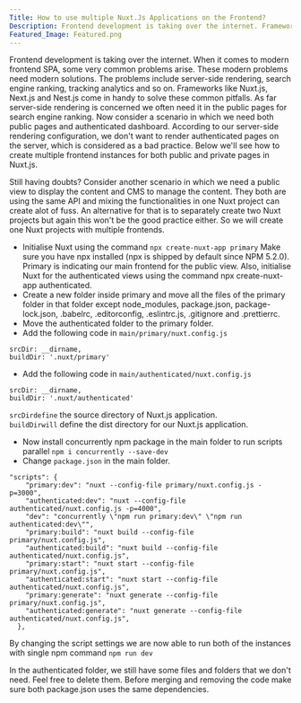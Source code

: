 ```yaml
---
Title: How to use multiple Nuxt.Js Applications on the Frontend?
Description: Frontend development is taking over the internet. Frameworks like Nuxt &amp; Vue come in handy to solve these common pitfalls of SPA,SSR, SEO Multiple Frontends
Featured_Image: Featured.png
---
```


Frontend development is taking over the internet. When it comes to modern frontend SPA, some very common problems arise. These modern problems need modern solutions. The problems include server-side rendering, search engine ranking, tracking analytics and so on. Frameworks like Nuxt.js, Next.js and Nest.js come in handy to solve these common pitfalls. As far server-side rendering is concerned we often need it in the public pages for search engine ranking. Now consider a scenario in which we need both public pages and authenticated dashboard. According to our server-side rendering configuration, we don't want to render authenticated pages on the server, which is considered as a bad practice. Below we'll see how to create multiple frontend instances for both public and private pages in Nuxt.js.

Still having doubts? Consider another scenario in which we need a public view to display the content and CMS to manage the content. They both are using the same API and mixing the functionalities in one Nuxt project can create alot of fuss. An alternative for that is to separately create two Nuxt projects but again this won't be the good practice either. So we will create one Nuxt projects with multiple frontends.

- Initialise Nuxt using the command `npx create-nuxt-app primary` Make sure you have npx installed (npx is shipped by default since NPM 5.2.0). Primary is indicating our main frontend for the public view. Also, initialise Nuxt for the authenticated views using the command npx create-nuxt-app authenticated.
- Create a new folder inside primary and move all the files of the primary folder in that folder except node_modules, package.json, package-lock.json, .babelrc, .editorconfig, .eslintrc.js, .gitignore and .prettierrc.
- Move the authenticated folder to the primary folder.
- Add the following code in `main/primary/nuxt.config.js`

```js[primary/nuxt.config.js]
srcDir: __dirname,
buildDir: '.nuxt/primary'
```

- Add the following code in `main/authenticated/nuxt.config.js`

```js[authenticated/nuxt.config.js]
srcDir: __dirname,
buildDir: '.nuxt/authenticated'
```

`srcDirdefine` the source directory of Nuxt.js application.  
`buildDirwill` define the dist directory for our Nuxt.js application.

- Now install concurrently npm package in the main folder to run scripts parallel `npm i concurrently --save-dev`
- Change `package.json` in the main folder.

```json[package.json]
"scripts": {
    "primary:dev": "nuxt --config-file primary/nuxt.config.js -p=3000",
    "authenticated:dev": "nuxt --config-file authenticated/nuxt.config.js -p=4000",
    "dev": "concurrently \"npm run primary:dev\" \"npm run authenticated:dev\"",
    "primary:build": "nuxt build --config-file primary/nuxt.config.js",
    "authenticated:build": "nuxt build --config-file authenticated/nuxt.config.js",
    "primary:start": "nuxt start --config-file primary/nuxt.config.js",
    "authenticated:start": "nuxt start --config-file authenticated/nuxt.config.js",
    "primary:generate": "nuxt generate --config-file primary/nuxt.config.js",
    "authenticated:generate": "nuxt generate --config-file authenticated/nuxt.config.js",
  },
```

By changing the script settings we are now able to run both of the instances with single npm command `npm run dev`

<v-img src="/how-to-use-multiple-nuxtjs-applications-on-the-frontend/images/Scripts.png" alt="Scripts"></v-img>

In the authenticated folder, we still have some files and folders that we don't need. Feel free to delete them. Before merging and removing the code make sure both package.json uses the same dependencies.
